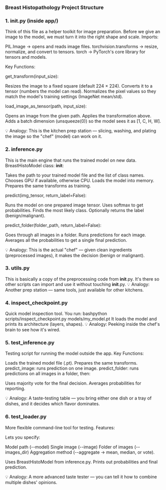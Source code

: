 ### Breast Histopathology Project Structure

### 1. __init__.py (inside app/)
Think of this file as a helper toolkit for image preparation. Before we give an image to the model, we must turn it into the right shape and scale.
Imports:

PIL.Image → opens and reads image files.
torchvision.transforms → resize, normalize, and convert to tensors.
torch → PyTorch's core library for tensors and models.

Key Functions:

get_transform(input_size):

Resizes the image to a fixed square (default 224 × 224).
Converts it to a tensor (numbers the model can read).
Normalizes the pixel values so they match the model's training settings (ImageNet mean/std).


load_image_as_tensor(path, input_size):

Opens an image from the given path.
Applies the transformation above.
Adds a batch dimension (unsqueeze(0)) so the model sees it as [1, C, H, W].



💡 Analogy: This is the kitchen prep station — slicing, washing, and plating the image so the "chef" (model) can work on it.

### 2. inference.py
This is the main engine that runs the trained model on new data.
BreastHistoModel class:
__init__:

Takes the path to your trained model file and the list of class names.
Chooses GPU if available, otherwise CPU.
Loads the model into memory.
Prepares the same transforms as training.

predict(img_tensor, return_label=False):

Runs the model on one prepared image tensor.
Uses softmax to get probabilities.
Finds the most likely class.
Optionally returns the label (benign/malignant).

predict_folder(folder_path, return_label=False):

Goes through all images in a folder.
Runs predictions for each image.
Averages all the probabilities to get a single final prediction.

💡 Analogy: This is the actual "chef" — given clean ingredients (preprocessed images), it makes the decision (benign or malignant).
### 3. utils.py
This is basically a copy of the preprocessing code from __init__.py. It's there so other scripts can import and use it without touching __init__.py.
💡 Analogy: Another prep station — same tools, just available for other kitchens.
### 4. inspect_checkpoint.py
Quick model inspection tool.
You run:
bashpython scripts/inspect_checkpoint.py models/my_model.pt
It loads the model and prints its architecture (layers, shapes).
💡 Analogy: Peeking inside the chef's brain to see how it's wired.

### 5. test_inference.py
Testing script for running the model outside the app.
Key Functions:

Loads the trained model file (.pt).
Prepares the same transforms.
predict_image: runs prediction on one image.
predict_folder: runs predictions on all images in a folder, then:

Uses majority vote for the final decision.
Averages probabilities for reporting.



💡 Analogy: A taste-testing table — you bring either one dish or a tray of dishes, and it decides which flavor dominates.
### 6. test_loader.py
More flexible command-line tool for testing.
Features:

Lets you specify:

Model path (--model)
Single image (--image)
Folder of images (--images_dir)
Aggregation method (--aggregate → mean, median, or vote).


Uses BreastHistoModel from inference.py.
Prints out probabilities and final prediction.

💡 Analogy: A more advanced taste tester — you can tell it how to combine multiple dishes' opinions.
